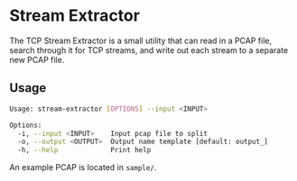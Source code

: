 # Stream Extractor

The TCP Stream Extractor is a small utility that can read in a PCAP file, search through it for TCP streams, and write out each stream to a separate new PCAP file.

## Usage

```bash
Usage: stream-extractor [OPTIONS] --input <INPUT>

Options:
  -i, --input <INPUT>    Input pcap file to split
  -o, --output <OUTPUT>  Output name template [default: output_]
  -h, --help             Print help
```

An example PCAP is located in `sample/`.
